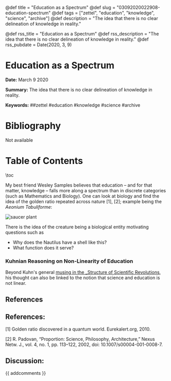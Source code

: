 @def title = "Education as a Spectrum"
@def slug = "03092020022908-education-spectrum"
@def tags = ["zettel", "education", "knowledge", "science", "archive"]
@def description = "The idea that there is no clear delineation of knowledge in reality."

@def rss_title = "Education as a Spectrum"
@def rss_description = "The idea that there is no clear delineation of knowledge in reality."
@def rss_pubdate = Date(2020, 3, 9)


Education as a Spectrum
=========

**Date:** March 9 2020

**Summary:** The idea that there is no clear delineation of knowledge in reality.

**Keywords:** ##zettel #education #knowledge #science #archive

Bibliography
==========

Not available

Table of Contents
=========

\toc

My best friend Wesley Samples believes that education – and for that matter, knowledge – falls more along a spectrum than in discrete categories (such as Mathematics and Biology). One can look at biology and find the idea of the golden ratio repeated across nature [1], [2]; example being the *Aeonium Tabuliforme*:

![saucer plant](/03102020015817-aeonium-tabuliforme.jpg)

There is the idea of the creature being a biological entity motivating questions such as

  * Why does the Nautilus have a shell like this?
  * What function does it serve?

### Kuhnian Reasoning on Non-Linearity of Education

Beyond Kuhn's general [musing in the _Structure of Scientific Revolutions](/05152022174848-structure-revolutions.md), his thought can also be linked to the notion that science and education is not linear.

## References

## References:

[1] Golden ratio discovered in a quantum world. Eurekalert.org, 2010.

[2] R. Padovan, “Proportion: Science, Philosophy, Architecture,” Nexus Netw. J., vol. 4, no. 1, pp. 113–122, 2002, doi: 10.1007/s00004-001-0008-7.
## Discussion: 

{{ addcomments }}
